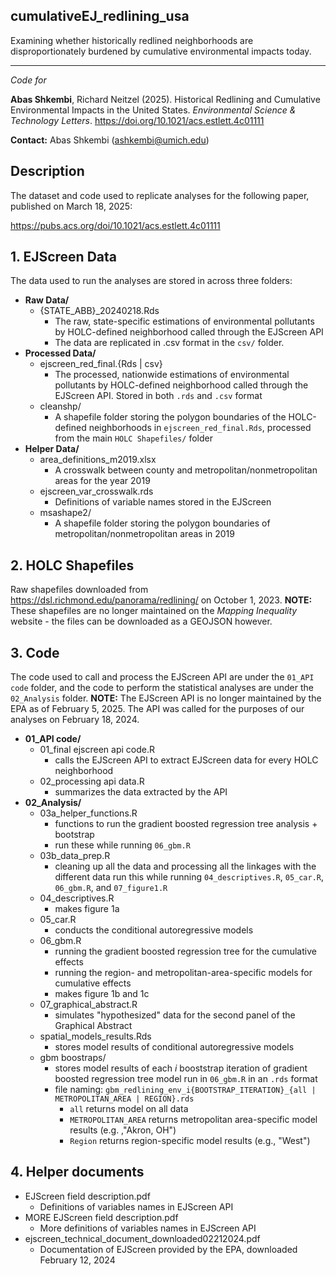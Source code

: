 ## cumulativeEJ_redlining_usa
Examining whether historically redlined neighborhoods are disproportionately burdened by cumulative environmental impacts today.

--------------------------------------------------------------------------------

*Code for* 

**Abas Shkembi**, Richard Neitzel (2025). Historical Redlining and Cumulative Environmental Impacts in the United States. *Environmental Science & Technology Letters*. https://doi.org/10.1021/acs.estlett.4c01111

**Contact:** Abas Shkembi (ashkembi@umich.edu)

## Description

The dataset and code used to replicate analyses for the following paper, published on March 18, 2025:

https://pubs.acs.org/doi/10.1021/acs.estlett.4c01111

## 1. EJScreen Data

The data used to run the analyses are stored in across three folders:

  * **Raw Data/**
    * {STATE_ABB}_20240218.Rds
      * The raw, state-specific estimations of environmental pollutants by HOLC-defined neighborhood called through the EJScreen API
      * The data are replicated in .csv format in the `csv/` folder.
  * **Processed Data/**
    * ejscreen_red_final.{Rds | csv}
      * The processed, nationwide estimations of environmental pollutants by HOLC-defined neighborhood called through the EJScreen API. Stored in both `.rds` and `.csv` format
    * cleanshp/
      * A shapefile folder storing the polygon boundaries of the HOLC-defined neighborhoods in `ejscreen_red_final.Rds`, processed from the main `HOLC Shapefiles/` folder
  * **Helper Data/**
    * area_definitions_m2019.xlsx
      * A crosswalk between county and metropolitan/nonmetropolitan areas for the year 2019
    * ejscreen_var_crosswalk.rds
      * Definitions of variable names stored in the EJScreen
    * msashape2/
      * A shapefile folder storing the polygon boundaries of metropolitan/nonmetropolitan areas in 2019


## 2. HOLC Shapefiles

Raw shapefiles downloaded from https://dsl.richmond.edu/panorama/redlining/ on October 1, 2023. **NOTE:** These shapefiles are no longer maintained on the *Mapping Inequality* website - the files can be downloaded as a GEOJSON however.

## 3. Code

The code used to call and process the EJScreen API are under the `01_API code` folder, and the code to perform the statistical analyses are under the `02_Analysis` folder. **NOTE:** The EJScreen API is no longer maintained by the EPA as of February 5, 2025. The API was called for the purposes of our analyses on February 18, 2024.

  * **01_API code/**
    * 01_final ejscreen api code.R
      * calls the EJScreen API to extract EJScreen data for every HOLC neighborhood
    * 02_processing api data.R
      * summarizes the data extracted by the API
  * **02_Analysis/**
    * 03a_helper_functions.R
      * functions to run the gradient boosted regression tree analysis + bootstrap
      * run these while running `06_gbm.R`
    * 03b_data_prep.R
      * cleaning up all the data and processing all the linkages with the different data
      run this while running `04_descriptives.R`, `05_car.R`, `06_gbm.R`, and `07_figure1.R`
    * 04_descriptives.R
      * makes figure 1a
    * 05_car.R
      * conducts the conditional autoregressive models
    * 06_gbm.R
      * running the gradient boosted regression tree for the cumulative effects
      * running the region- and metropolitan-area-specific models for cumulative effects
      * makes figure 1b and 1c
    * 07_graphical_abstract.R
      * simulates "hypothesized" data for the second panel of the Graphical Abstract
    * spatial_models_results.Rds
      * stores model results of conditional autoregressive models
    * gbm boostraps/
      * stores model results of each *i* booststrap iteration of gradient boosted regression tree model run in `06_gbm.R` in an `.rds` format
      * file naming: `gbm_redlining_env_i{BOOTSTRAP_ITERATION}_{all | METROPOLITAN_AREA | REGION}.rds`
        * `all` returns model on all data
        * `METROPOLITAN_AREA` returns metropolitan area-specific model results (e.g. ,"Akron, OH")
        * `Region` returns region-specific model results (e.g., "West")

## 4. Helper documents

  * EJScreen field description.pdf
    * Definitions of variables names in EJScreen API
  * MORE EJScreen field description.pdf
    * More definitions of variables names in EJScreen API
  * ejscreen_technical_document_downloaded02212024.pdf
    * Documentation of EJScreen provided by the EPA, downloaded February 12, 2024
